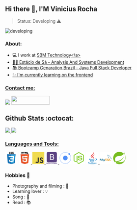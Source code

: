 ## Hi there 👋, I'M Vinicius Rocha
> Status: Developing ⚠️
<img align = "center" height="150rem" alt="developing" src="https://media.giphy.com/media/iIqmM5tTjmpOB9mpbn/giphy.gif"> 



### About: 
- 💻 I work at <a href="https://www.sbmtechnology.com.br/"  target="_blank">SBM Technology<\a> 
- 👩‍💻 Estácio de Sá - Analysis And Systems Development
- 📚 Bootcamp Genaration Brazil - Java Full Stack Developer 
- ✨ I'm currently learning on the frontend


### Contact me:

 <div>
  <a href="https://www.linkedin.com/in/rochaavinicius/" target="_blank"><img src="https://img.shields.io/badge/-LinkedIn-%230077B5?style=for-the-badge&logo=linkedin&logoColor=white" target="_blank"></a>
 <a href = "mailto: rochaa.vinicius@outlook.com"><img width="125" height="28" src="https://i.imgur.com/br4ddNw.png" target="_blank"></a>
</div>

## Github Stats :octocat:
  <div>
  <a href="https://github.com/Rocha-Vinicius">
  <img height="160em" src="https://github-readme-stats.vercel.app/api?username=Rocha-Vinicius&show_icons=true&theme=dracula&include_all_commits=true&count_private=true"/>
  <img height="160em" src="https://github-readme-stats.vercel.app/api/top-langs/?username=Rocha-Vinicius&layout=compact&langs_count=16&theme=dracula"/>
<div>

<h3 align="left">Languages and Tools:</h3>
<p align="left"> 
  <a href="https://www.w3schools.com/css/" target="_blank"> <img src="https://raw.githubusercontent.com/devicons/devicon/master/icons/css3/css3-original-wordmark.svg" alt="css3"   width="40" height="40"/></a> 
  <a href="https://www.w3.org/html/" target="_blank"> <img src="https://raw.githubusercontent.com/devicons/devicon/master/icons/html5/html5-original-wordmark.svg" alt="html5"     width="40" height="40"/> </a> 
  <a href="https://developer.mozilla.org/en-US/docs/Web/JavaScript" target="_blank"> <img    src="https://raw.githubusercontent.com/devicons/devicon/master/icons/javascript/javascript-original.svg" alt="javascript" width="40" height="40"/> </a> 
  <a href="https://www.w3schools.com/bootstrap/" target="_blank"><img  src="https://github.com/devicons/devicon/blob/2ae2a900d2f041da66e950e4d48052658d850630/icons/bootstrap/bootstrap-plain-wordmark.svg" width="40" height="40"/> </a>
  <a href="https://www.w3schools.com/ionic/" target="_blank"><img  src="https://github.com/devicons/devicon/blob/2ae2a900d2f041da66e950e4d48052658d850630/icons/ionic/ionic-original.svg" width="40" height="40"/></a>
  <a href="https://www.w3schools.com/nodejs/" target="_blank"><img  src="https://github.com/devicons/devicon/blob/2ae2a900d2f041da66e950e4d48052658d850630/icons/nodejs/nodejs-original.svg" width="40" height="40"/></a>
  <a href="https://www.java.com" target="_blank"> <img src="https://raw.githubusercontent.com/devicons/devicon/master/icons/java/java-original.svg" alt="java" width="40"        height="40"/> </a> 
  <a href="https://www.mysql.com/" target="_blank"> <img src="https://raw.githubusercontent.com/devicons/devicon/master/icons/mysql/mysql-original-wordmark.svg" alt="mysql"  width="40" height="40"/></a> 
  <a href="https://www.w3spoint.com/spring-tutorial/" target="_blank"><img  src="https://github.com/devicons/devicon/blob/2ae2a900d2f041da66e950e4d48052658d850630/icons/spring/spring-original.svg" width="40" height="40"/> </a>
 </p>


### Hobbies :jack_o_lantern:
* Photography and filming : 🎥
* Learning lover : 💡
* Song : 🎸
* Read : 📚
